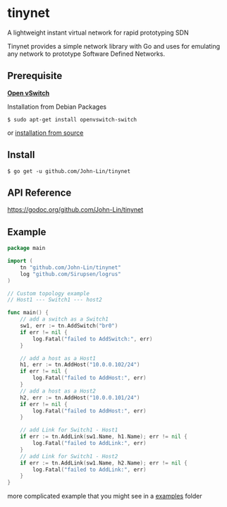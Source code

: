 # tinynet
A lightweight instant virtual network for rapid prototyping SDN 

Tinynet provides a simple network library with Go and uses for emulating any network to prototype Software Defined Networks.

## Prerequisite
[**Open vSwitch**](http://openvswitch.org/)

Installation from Debian Packages
```
$ sudo apt-get install openvswitch-switch
```

or [installation from source](http://docs.openvswitch.org/en/latest/intro/install/#installation-from-source)

## Install 

```
$ go get -u github.com/John-Lin/tinynet
```

## API Reference

https://godoc.org/github.com/John-Lin/tinynet

## Example
```go
package main

import (
	tn "github.com/John-Lin/tinynet"
	log "github.com/Sirupsen/logrus"
)

// Custom topology example
// Host1 --- Switch1 --- host2

func main() {
	// add a switch as a Switch1
	sw1, err := tn.AddSwitch("br0")
	if err != nil {
		log.Fatal("failed to AddSwitch:", err)
	}

	// add a host as a Host1
	h1, err := tn.AddHost("10.0.0.102/24")
	if err != nil {
		log.Fatal("failed to AddHost:", err)
	}
	// add a host as a Host2
	h2, err := tn.AddHost("10.0.0.101/24")
	if err != nil {
		log.Fatal("failed to AddHost:", err)
	}

	// add Link for Switch1 - Host1
	if err := tn.AddLink(sw1.Name, h1.Name); err != nil {
		log.Fatal("failed to AddLink:", err)
	}
	// add Link for Switch1 - Host2
	if err := tn.AddLink(sw1.Name, h2.Name); err != nil {
		log.Fatal("failed to AddLink:", err)
	}
}
```
more complicated example that you might see in a [examples](https://github.com/John-Lin/tinynet/tree/master/examples) folder
